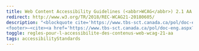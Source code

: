 ```yaml
---
title: Web Content Accessibility Guidelines (<abbr>WCAG</abbr>) 2.1 AA
redirect: http://www.w3.org/TR/2018/REC-WCAG21-20180605/
description: "<blockquote cite='https://www.tbs-sct.canada.ca/pol/doc-eng.aspx?id=32620'>In alignment with the Harmonised European Standard, EN 301 549 (2018), departments, agencies and organizations are strongly encouraged to follow the latest version of the Web Content Accessibility Guidelines (<abbr>WCAG</abbr>) 2.1 AA (2018).</blockquote>
<footer>—<cite><a href='https://www.tbs-sct.canada.ca/pol/doc-eng.aspx?id=32620'>Guideline on Making Information Technology Usable by All</a></cite></footer>"
toggle: regles-pour-l-accessibilite-des-contenus-web-wcag-21-aa
tags: accessibilityStandards
---
```


